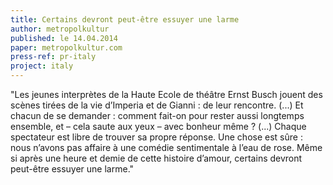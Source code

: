 ```yaml
---
title: Certains devront peut-être essuyer une larme
author: metropolkultur
published: le 14.04.2014
paper: metropolkultur.com
press-ref: pr-italy
project: italy
---
```


"Les jeunes interprètes de la Haute Ecole de théâtre Ernst Busch jouent des scènes tirées de la vie d’Imperia et de Gianni : de leur rencontre. (...) Et chacun de se demander : comment fait-on pour rester aussi longtemps ensemble, et – cela saute aux yeux – avec bonheur même ? (...) Chaque spectateur est libre de trouver sa propre réponse. Une chose est sûre : nous n’avons pas affaire à une comédie sentimentale à l’eau de rose. Même si après une heure et demie de cette histoire d’amour, certains devront peut-être essuyer une larme."


